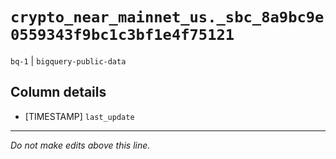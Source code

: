 # `crypto_near_mainnet_us._sbc_8a9bc9e0559343f9bc1c3bf1e4f75121`
`bq-1` | `bigquery-public-data`

## Column details
* [TIMESTAMP] `last_update`

-------------------------------------------------------------------------------
*Do not make edits above this line.*
